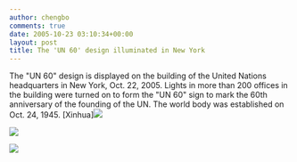 ```yaml
---
author: chengbo
comments: true
date: 2005-10-23 03:10:34+00:00
layout: post
title: The 'UN 60' design illuminated in New York
---
```


The "UN 60" design is displayed on the building of the United Nations headquarters in New York, Oct. 22, 2005. Lights in more than 200 offices in the building were turned on to form the "UN 60" sign to mark the 60th anniversary of the founding of the UN. The world body was established on Oct. 24, 1945. [Xinhua]![](http://www.chinadaily.com.cn/english/doc/2005-10/23/xin_21100223135388729351.jpg)

![](http://www.chinadaily.com.cn/english/doc/2005-10/23/xin_22100223135310660682.jpg)

![](http://www.chinadaily.com.cn/english/doc/2005-10/23/xin_22100223135326270463.jpg)
